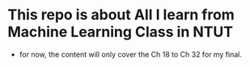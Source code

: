# This repo is about All I learn from Machine Learning Class in NTUT
* for now, the content will only cover the Ch 18 to Ch 32 for my final.
